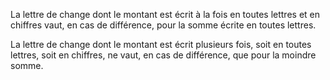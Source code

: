   
 La lettre de change dont le montant est écrit à la fois en toutes lettres et en chiffres vaut, en cas de différence, pour la somme écrite en toutes lettres.  

  
 La lettre de change dont le montant est écrit plusieurs fois, soit en toutes lettres, soit en chiffres, ne vaut, en cas de différence, que pour la moindre somme.  
